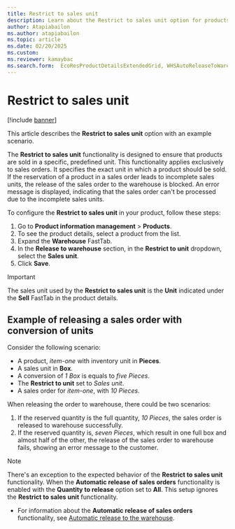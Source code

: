 ```yaml
---
title: Restrict to sales unit 
description: Learn about the Restrict to sales unit option for products
author: Atapiabailon
ms.author: atapiabailon
ms.topic: article
ms.date: 02/20/2025
ms.custom:
ms.reviewer: kamaybac
ms.search.form:  EcoResProductDetailsExtendedGrid, WHSAutoReleaseToWarehouse
---
```


# Restrict to sales unit

[!include [banner](../includes/banner.md)]

This article describes the **Restrict to sales unit** option with an example scenario.

The **Restrict to sales unit** functionality is designed to ensure that products are sold in a specific, predefined unit. This functionality applies exclusively to sales orders. It specifies the exact unit in which a product should be sold. If the reservation of a product in a sales order leads to incomplete sales units, the release of the sales order to the warehouse is blocked. An error message is displayed, indicating that the sales order can't be processed due to the incomplete sales units.

To configure the **Restrict to sales unit** in your product, follow these steps:

1. Go to **Product information management** \> **Products**.
1. To see the product details, select a product from the list.
1. Expand the **Warehouse** FastTab.
1. In the **Release to warehouse** section, in the **Restrict to unit** dropdown, select the **Sales unit**.
1. Click **Save**.

> [!IMPORTANT]
> The sales unit used by the **Restrict to sales unit** is the **Unit** indicated under the **Sell** FastTab in the product details.

## Example of releasing a sales order with conversion of units
Consider the following scenario:
 - A product, *item-one* with inventory unit in **Pieces**.
 - A sales unit in **Box**.
 - A conversion of *1 Box* is equals to *five Pieces*.
 - The **Restrict to unit** set to *Sales unit*.
 - A sales order for *item-one*, with *10 Pieces*.

When releasing the order to warehouse, there could be two scenarios:
1. If the reserved quantity is the full quantity, *10 Pieces*, the sales order is released to warehouse successfully.
1. If the reserved quantity is, *seven Pieces*, which result in one full box and almost half of the other, the release of the sales order to warehouse fails, showing an error message to the customer.

> [!NOTE]
> There's an exception to the expected behavior of the **Restrict to sales unit** functionality.
> When the **Automatic release of sales orders** functionality is enabled with the **Quantity to release** option set to **All**. This setup ignores the **Restrict to sales unit** functionality.

- For information about the **Automatic release of sales orders** functionality, see [Automatic release to the warehouse](automatic-release-to-the-warehouse#release-to-warehouse-process.md).
